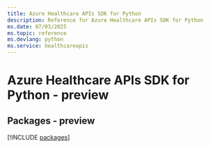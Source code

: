 ```yaml
---
title: Azure Healthcare APIs SDK for Python
description: Reference for Azure Healthcare APIs SDK for Python
ms.date: 07/03/2025
ms.topic: reference
ms.devlang: python
ms.service: healthcareapis
---
```

# Azure Healthcare APIs SDK for Python - preview
## Packages - preview
[!INCLUDE [packages](healthcare-apis-index.md)]